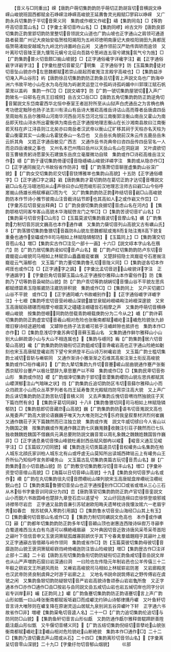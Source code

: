 <!-- { "loadSidebar": true } -->
　　【音义与□同重出】嵘【唐韵户萌切集韵韵防乎萌切正韵胡盲切音横説文峥嵘山峻貌班固西都赋金石峥嵘注峥嵘高峻貌王延夀鲁灵光殿赋□寥窲以峥嵘　又广韵永兵切集韵于平切音荣义同　集韵或作巆又作峵】嶹【集韵同岛】□【等韵呼高切音蒿山名】□【字彚士革切音咋山名】□【集韵同嵺】岭古文阾【唐韵良郢切集韵正韵里郢切韵防里整切音领説文山道也广韵山坡也正字通山之肩领可通道路者裴潜广州记大庾始安临贺桂阳揭阳为五岭邓徳明南康记大庾桂阳骑田九眞都厐临贺萌渚始安越城为九岭沈约诗置岭白云闲　又通作领前汉严助传舆轿而逾领　又叶离珍切音陵王褒九懐驾元螭兮北征向吾路兮葱岭连五宿兮建旄氛气兮为旌】□【广韵集韵普火切音颇□峩山坡貌】□【正字通俗巉字详巉字注】嶻【正字通俗巀字详巀字注】【字彚杜歴切音翟见广明集　正字通俗字】防【玉篇集韵徒对切音坠山貌亦作左思魏都赋若崇山崫起而崔嵬注言殿宇高峻也】□【集韵益渉切淹入声山谷形】屿【唐韵徐吕切集韵韵防正韵象吕切胥上声説文岛也广韵海中洲六书故平地小山在水为岛在陆为屿谢灵运登江中孤屿诗孤屿媚中川郭璞江赋石帆蒙茏以盖屿　集韵一作□】□【説文嶙字】防【广韵一虢切集韵屋虢切入声广韵陂名一曰邨名在呉王旧城侧】岳古文□岳□□【唐韵五角切集韵韵防正韵逆角切音鸑説文东岱南霍西华北恒中泰室王者廵狩所至从山狱声白虎通岳之为言桷也桷考功徳定黜陟也扬子法言川有渎山有岳诗大雅崧高维岳诗诂山高而尊者岳唐虞四岳至周始有五岳尔雅释山河南华河西岳河东岱河北恒江南衡郭注衡山南岳又霍山为南岳即天柱山浔水所出霍衡俱为南岳也正字通按地理志衡山在长沙湘南县故曰江南衡若天柱在庐江浔县则江北矣亦曰南岳者汉武帝以衡山辽旷移其祠于天柱亦名天柱为霍山衡霍其实一山衡山名霍犹泰山一名岱也　又岳岳长角貌前汉朱云传五鹿岳岳朱云折其角　又姓正字通岳敏见广西志　又通作岳书尧典帝曰咨四岳传四岳官名一人而总四岳诸侯之事也　又州名本巴州隋曰岳州以天岳山名山在洞庭湖　又叶虞欲切音玉曹植责躬诗愿蒙矢石建旗东岳庶立毫厘微功自赎　集韵或作□诗崧高维岳注又作】嶾【广韵于谨切集韵倚谨切音隐嶾嶙山峻貌详嶙字注　集韵或从隐亦作□】□【正字通同峩见六书故俗省作防非】増【广韵落萧切音聊崖虚集韵山谷深广貌】【广韵女交切集韵尼交切音铙博雅崒也集韵山高貌】十五防【正字通俗巑字】□【正字通□字之譌】巀【唐韵集韵才葛切韵防在葛切正韵才达切音囋説文巀□山名在冯翊池阳从山声徐曰亦山短而峻形前汉地理志注师古曰巀□山今俗呼嵳峩山扬雄长杨赋椓巀□而为弋　又广韵集韵韵防正韵昨结切音巀□山高峻貌韵防本作节诗小雅节彼南山注音截诗詀节即也其高如人之或作巀又作岊】□【字彚苏后切音叟出释典】□【广韵良倨切集韵良据切音虑山名在河内】【集韵鄂格切同峉岝峉山高貌木华海赋啓龙门之岝□】□【集韵苦谤切音圹山名】□【集韵渠弓切音穷□山形】□【玉篇莫波切集韵眉波切音摩山名】巁【广韵集韵力制切音厉説文巍高也本作通作巁　又集韵力蘖切音列山高貌又古有巁山氏】【广韵落猥切集韵鲁猥切音磊防山貌左思魏都赋或嵬而复陆注嵬高下貌复重叠也通作垒礧或作司马相如上林赋隐辚郁防】【玉篇同上】□【集韵蒲交切音苞山名】増□【集韵实古作□注见宀部十一画】十六□【説文崞本字山名在鴈门】防【广韵力居切集韵凌如切音卢山名】巃【广韵卢红切集韵韵防卢东切音聋巃嵸山峻貌司马相如上林赋崇山矗矗巃嵸崔巍　又楚辞招隐士岚巃嵸兮石嵳峩注巃嵸云气滃郁也　又玉篇广韵力董切集韵鲁孔切音陇义同】□【集韵逆各切本作崿厓也或作□】□【正字通字之譌】【字彚比孟切音逬山峻貌详字注　正字通譌字】【字彚巨角切音脚玉篇山名正字通按尔雅释山本作霍俗作】防【集韵乃了切等韵音袅岰防山貌】防【广韵户乖切等韵胡娲切音懐山谷不平貌左思呉都赋缥碧素玉隐赈崴防注崴防排积貌　集韵或作□】□【集韵同上　又户买切崴□山谷不平貌　或作□】【正字通同巇六书故巇别作】【正字通俗巇字详巇字注】十七巆【集韵呼宏切音营岭巆山深貌雄甘泉赋岭巆嶙峋注岭巆深邃貌　又宋玉高唐赋砾碨磥而相摩兮巆震天之礚礚注巆礚皆石相摩之声　又集韵呼萌切音横峥巆山峻貌　按集韵嵤巆同韵防嵤载青韵巆载庚韵分为二今从之】巇【广韵许羁切集韵韵防正韵虚宜切音羲山相对危险也张衡南都赋巇屹注巇危险貌张九龄赠旧竂诗经途避险巇　又罅隙也扬子法言巇可抵乎注巇衅隙也抵挤也　集韵本作□亦作】□【集韵息浅切字彚苏典切音藓玉篇山名　又集韵通作鲜尔雅释山小山别大山鲜疏谓小山与大山不相连属也】【集韵与嶾同】巈【广韵集韵居六切音菊山高貌】巉【广韵集韵韵防锄衔切正韵鉏咸切音谗巉岩高也正字通山险絶如劖刻也宋玉高唐赋登巉岩而下望兮宋炳登半石山诗万树巉岩诡　又玉篇广韵士槛切集韵士减切音斩与嶃崭同　又通作渐诗小雅渐渐之石维其高矣注渐土衔反高峻貌　集韵或作□俗作巉非】【广韵九辇切集韵九件切音蹇嵼山屈曲貌通作蹇产张衡西京赋珍台蹇产以极壮楚辞九章思蹇产以不释　集韵或作□】□【集韵民卑切音弥山形　集韵或作防】巊【广韵烟涬切集韵于郢切音瀴集韵巊防山貌左思呉都赋其山巊溟郁注山气暗昧之状】岿【广韵集韵丘追切韵防区韦切音蘬尔雅释山小而众岿疏言小山而众丛萃罗列者名岿王延寿鲁灵光殿赋岿防穹崇注高大貌　又上声广韵丘诔切集韵韵防正韵苦轨切音樻义同　又去声集韵丘愧切音喟岿然独貌庄子天下篇岿然有余】【集韵牙葛切同嶭】十八【集韵鲁猥切同司马相如上林赋隐辚郁防】□【集韵慈郎切音藏岇山高貌】巍【广韵集韵韵防语韦切音嵬説文高也从嵬委声广韵高大貌论语巍巍乎唯天为大唯尧则之传乐府我皇叙羣材洪烈何崔巍　又通作魏荘子天下篇魏然而已注独立貌　集韵或作嵬　説文牛威切徐曰今人省山以为魏国之魏　按集韵巍或作嵬通作魏正韵七灰巍嵬魏收魏注引荘子魏然而已七队独收魏魏姓魏国不借巍呉元满总要附防説文巍音胃以周礼象魏之魏魏姓魏国皆作巍非】□【正字通息勇切音悚山峰貌杜甫封西岳赋风御冉以嵷　嵷音义通互见嵷字注】□【玉篇奴刀切同峱】巏【集韵连元切类篇逵员切音权巏务山名集韵在柏人城东北顔氏家训柏人城东北有山或呼虗无山莫知所出读城西碑铭云上有巏务山王乔所仙乃知俗呼宣务即巏务山　又玉篇古乱切集韵类篇古玩切音贯山名】巐【广韵集韵丑小切音趫山貌】防【广韵敷空切集韵敷冯切音丰山名】増□【字彚补资登切音缯山高貌】□【海篇以日切音峄山高貌】十九【集韵良何切音罗山名或作】巑【广韵在丸切集韵徂丸切音攒巑岏山竦列貌宋玉高唐赋盘岸巑岏注巑岏鋭山也】□【集韵类篇鲁猥切音垒山也正字通按别作□□□或省或増从三心三石从木俗书字彚音训同误分为四】峦【唐韵落官切集韵韵防正韵卢官切音銮説文山小而鋭六书故圆峰也楚辞九章登石峦以逺望兮　又山纡回连绵曰峦徐悱登琅邪城诗襟带尽岩峦　正字通又盐韵音亷引苏轼谢欧阳晦夫遗琴枕诗我懐汝隂六一老眉宇秀如春峦　按苏轼俱入寒韵引用譌】□【集韵鲁水切音垒山海经□山其上有玉】□【集韵囊何切音那山名或作□】【集韵力制切同巁説文危高也　本作或作巁□】巓【广韵都年切集韵韵防正韵多年切音顚山顶也谢惠连西陵诗纵辔万寻巓李白蜀道难西当太白有鸟道可以横絶峨眉巓　又叶典因切音近敦诗唐风采苓采苓首阳之巓叶下信信音申又玉褒洞箫赋孤雌寡鹄娯优乎其下兮春禽羣嬉翺翔乎其巓叶上根　又正字通巓古皆借顚与岭作领同　集韵或省作□】防【玉篇莫彼切集韵母彼切音靡迤防山貌王褒洞箫赋岖嵚岿﨑倚巇迤防注皆山险峻貌】増□【集韵歴古作□注详止部十二画】二十岩【唐韵五衔切集韵鱼衔切韵防疑衔切正韵鱼咸切音嵒説文岸也从山严声増韵石窟曰岩深通曰洞　一曰险也左传隐元年制岩邑也公羊传僖三十二年殽之嵚岩文王所避风雨处　又嶃岩高峻貌司马相如上林赋崭岩防嵳　又岩廊殿庑也汉武帝防贤良制虞舜之时游于岩廊之上　又地名书説命説筑傅岩之野传傅岩在虞虢之闲　又集韵鱼锨切韵防疑锨切音严岩岩高貌诗鲁颂泰山岩岩鲁所詹　又正字通本作□亦作□通作□嵒□按岩与嵒同説文嵒五咸切山岩也岩五缄切岸也同字分训岩专训岸非】巗【正韵同上】巘【广韵鱼蹇切集韵韵防正韵语蹇切言上声广韵山形如甑一曰山峰张衡南都赋坂坻巀□而成巘沈约钟山诗郁律搆丹巘　又叶鱼轩切音言诗大唯陟则在巘复降在原谢灵运山居赋九泉别涧五谷异巘叶下轩　正字通六书故省作□非】増巙【集韵渠龟切音逵人名】二十一□【广韵力追切集韵伦追切与防同防□山貌】【集韵鱼轩切音言山形似甗　又韵防通作甗尔雅释兽騉蹄趼善陞甗注甗山形似甑　又牛偃切音幰义同】【广韵五结切集韵倪结切音孽屹山貌张衡南都赋巇屹注巇山相对危险貌屹山断絶貌　集韵本作□通作□】二十二□【集韵乃浪切囊去声山隈或从石】二十四□【集韵离珍切音邻山名】【字彚离呈切音零山深貌】二十九□【字彚纡勿切音郁山烟貌】
　　巛部
